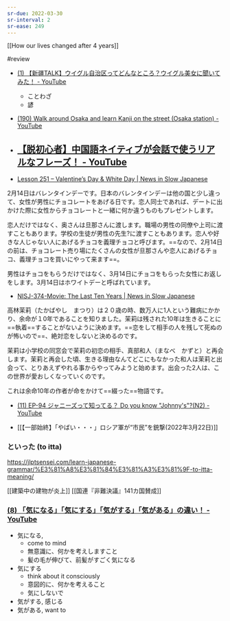 ```yaml
---
sr-due: 2022-03-30
sr-interval: 2
sr-ease: 249
---
```


[[How our lives changed after 4 years]]

#review 

- [(1) 【新疆TALK】ウイグル自治区ってどんなところ？ウイグル美女に聞いてみた！ - YouTube](https://www.youtube.com/watch?v=qb6GBUsW-GA)
	- ことわざ
	- 諺
- [(190) Walk around Osaka and learn Kanji on the street (Osaka station) - YouTube](https://www.youtube.com/watch?v=o5rIw9w-zVw)

- [【脱初心者】中国語ネイティブが会話で使うリアルなフレーズ！ - YouTube](https://www.youtube.com/watch?v=bfLH_Hki2Js)
	-

- [Lesson 251 – Valentine’s Day & White Day | News in Slow Japanese](https://newsinslowjapanese.com/2022/03/05/lesson-251-valentines-day-white-day/)

2月14日はバレンタインデーです。日本のバレンタインデーは他の国と少し違って、女性が男性にチョコレートをあげる日です。恋人同士であれば、デートに出かけた際に女性からチョコレートと一緒に何か違うものもプレゼントします。

恋人だけではなく、奥さんは旦那さんに渡します。職場の男性の同僚や上司に渡すこともあります。学校の生徒が男性の先生\?に渡すこともあります。恋人や好きな人じゃない人にあげるチョコを義理チョコと呼びます。==なので、2月14日の前は、チョコレート売り場にたくさんの女性が旦那さんや恋人にあげるチョコ、義理チョコを買いにやって来ます==。

男性はチョコをもらうだけではなく、3月14日にチョコをもらった女性にお返しをします。3月14日はホワイトデーと呼ばれています。

- [NISJ-374-Movie: The Last Ten Years | News in Slow Japanese](https://newsinslowjapanese.com/2022/01/29/nisj-374-movie-the-last-ten-years/)

高林茉莉（たかばやし　まつり）は２０歳の時、数万人に1人という難病にかかり、余命が１0年であることを知りました。茉莉は残された10年は生きることに==執着==することがないように決めます。==恋をして相手の人を残して死ぬのが怖いので==、絶対恋をしないと決めるのです。
<!--SR:!2022-03-29,3,250!2022-04-01,4,270-->

茉莉は小学校の同窓会で茉莉の初恋の相手、真部和人（まなべ　かずと）と再会します。茉莉と再会した頃、生きる理由なんてどこにもなかった和人は茉莉と出会って、とりあえずやれる事からやってみようと始めます。出会った2人は、この世界が愛おしくなっていくのです。

これは余命10年の作者が命をかけて==綴った==物語です。
<!--SR:!2022-04-01,4,270-->

- [(11) EP-94 ジャニーズって知ってる？ Do you know "Johnny's"?(N2) - YouTube](https://www.youtube.com/watch?v=SSvnTA8fKyE)

- [[【一部始終】「やばい・・・」ロシア軍が“市民”を銃撃(2022年3月22日)]]

### といった (to itta)
https://jlptsensei.com/learn-japanese-grammar/%E3%81%A8%E3%81%84%E3%81%A3%E3%81%9F-to-itta-meaning/

[[建築中の建物が炎上]]
[[国連『非難決議』141カ国賛成]]

### [(8) 「気になる」「気にする」「気がする」「気がある」の違い！ - YouTube](https://www.youtube.com/watch?v=uqkPqp2bLgU&t=39s)

* 気になる,
	* come to mind
	* 無意識に、何かを考えしますこと
	* 髪の毛が伸びて、前髪がすごく気になる
* 気にする
	* think about it consciously
	* 意図的に、何かを考えること
	* 気にしないで 
* 気がする, 感じる
* 気がある, want to

